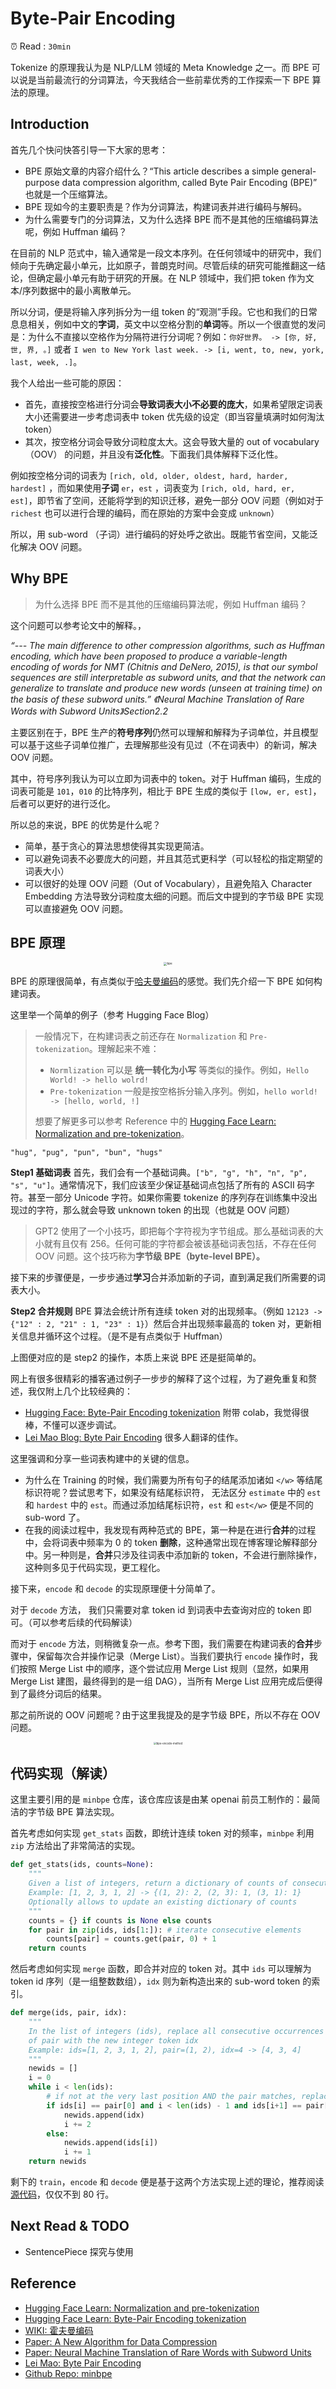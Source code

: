 # Byte-Pair Encoding

⏰ Read : `30min`

Tokenize 的原理我认为是 NLP/LLM 领域的 Meta Knowledge 之一。而 BPE 可以说是当前最流行的分词算法，今天我结合一些前辈优秀的工作探索一下 BPE 算法的原理。

## Introduction

首先几个快问快答引导一下大家的思考：

- BPE 原始文章的内容介绍什么？“This article describes a simple general-purpose data compression algorithm, called Byte Pair Encoding (BPE)” 也就是一个压缩算法。
- BPE 现如今的主要职责是？作为分词算法，构建词表并进行编码与解码。
- 为什么需要专门的分词算法，又为什么选择 BPE 而不是其他的压缩编码算法呢，例如 Huffman 编码？

在目前的 NLP 范式中，输入通常是一段文本序列。在任何领域中的研究中，我们倾向于先确定最小单元，比如原子，普朗克时间。尽管后续的研究可能推翻这一结论，但确定最小单元有助于研究的开展。在 NLP 领域中，我们把 token 作为文本/序列数据中的最小离散单元。

所以分词，便是将输入序列拆分为一组 token 的“观测”手段。它也和我们的日常息息相关，例如中文的**字词**，英文中以空格分割的**单词**等。所以一个很直觉的发问是：为什么不直接以空格作为分隔符进行分词呢？例如：`你好世界。 -> [你, 好, 世, 界, 。]` 或者 `I wen to New York last week. -> [i, went, to, new, york, last, week, .]`。

我个人给出一些可能的原因：

- 首先，直接按空格进行分词会**导致词表大小不必要的庞大**，如果希望限定词表大小还需要进一步考虑词表中 token 优先级的设定（即当容量填满时如何淘汰 token）
- 其次，按空格分词会导致分词粒度太大。这会导致大量的 out of vocabulary （OOV） 的问题，并且没有**泛化性**。下面我们具体解释下泛化性。

例如按空格分词的词表为 `[rich, old, older, oldest, hard, harder, hardest]` ，而如果使用**子词** `er`，`est` ，词表变为 `[rich, old, hard, er, est]`，即节省了空间，还能将学到的知识迁移，避免一部分 OOV 问题（例如对于 `richest` 也可以进行合理的编码，而在原始的方案中会变成 `unknown`）

所以，用 sub-word （子词）进行编码的好处呼之欲出。既能节省空间，又能泛化解决 OOV 问题。

## Why BPE

> 为什么选择 BPE 而不是其他的压缩编码算法呢，例如 Huffman 编码？

这个问题可以参考论文中的解释。，

*“--- The main difference to other compression algorithms, such as Huffman encoding, which have been proposed to produce a variable-length encoding of words for NMT (Chitnis and DeNero, 2015), is that our symbol sequences are still interpretable as subword units, and that the network can generalize to translate and produce new words (unseen at training time) on the basis of these subword units.” 《Neural Machine Translation of Rare Words with Subword Units》Section2.2*

主要区别在于，BPE 生产的**符号序列**仍然可以理解和解释为子词单位，并且模型可以基于这些子词单位推广，去理解那些没有见过（不在词表中）的新词，解决 OOV 问题。

其中，符号序列我认为可以立即为词表中的 token。对于 Huffman 编码，生成的词表可能是 `101`，`010` 的比特序列，相比于 BPE 生成的类似于 `[low, er, est]`，后者可以更好的进行泛化。

所以总的来说，BPE 的优势是什么呢？

- 简单，基于贪心的算法思想使得其实现更简洁。
- 可以避免词表不必要庞大的问题，并且其范式更科学（可以轻松的指定期望的词表大小）
- 可以很好的处理 OOV 问题（Out of Vocabulary），且避免陷入 Character Embedding 方法导致分词粒度太细的问题。而后文中提到的字节级 BPE 实现可以直接避免 OOV 问题。

## BPE 原理

<div align=center>
<img src="./assets/bpe.png" alt="bpe" style="zoom: 33%;" />
</div>

BPE 的原理很简单，有点类似于[哈夫曼编码](https://zh.wikipedia.org/zh-sg/%E9%9C%8D%E5%A4%AB%E6%9B%BC%E7%BC%96%E7%A0%81)的感觉。我们先介绍一下 BPE 如何构建词表。

这里举一个简单的例子（参考 Hugging Face Blog）

> 一般情况下，在构建词表之前还存在 `Normalization` 和 `Pre-tokenization`。理解起来不难：
>
> - `Normlization` 可以是 **统一转化为小写** 等类似的操作。例如，`Hello World! -> hello wolrd!`
> - `Pre-tokenization` 一般是按空格拆分输入序列。例如，`hello world! -> [hello, world, !]`
>
> 想要了解更多可以参考 Reference 中的 [Hugging Face Learn: Normalization and pre-tokenization](https://huggingface.co/learn/nlp-course/chapter6/4)。

```
"hug", "pug", "pun", "bun", "hugs"
```

**Step1 基础词表** 首先，我们会有一个基础词典。`["b", "g", "h", "n", "p", "s", "u"]`。通常情况下，我们应该至少保证基础词点包括了所有的 ASCII 码字符。甚至一部分 Unicode 字符。如果你需要 tokenize 的序列存在训练集中没出现过的字符，那么就会导致 unknown token 的出现（也就是 OOV 问题）

> GPT2 使用了一个小技巧，即把每个字符视为字节组成。那么基础词表的大小就有且仅有 256。任何可能的字符都会被该基础词表包括，不存在任何 OOV 问题。这个技巧称为**字节级 BPE（byte-level BPE）。**

接下来的步骤便是，一步步通过**学习**合并添加新的子词，直到满足我们所需要的词表大小。

**Step2 合并规则** BPE 算法会统计所有连续 token 对的出现频率。（例如 `12123 -> {"12" : 2, "21" : 1, "23" : 1}`）然后合并出现频率最高的 token 对，更新相关信息并循环这个过程。（是不是有点类似于 Huffman）

上图便对应的是 step2 的操作，本质上来说 BPE 还是挺简单的。

网上有很多很精彩的播客通过例子一步步的解释了这个过程，为了避免重复和赘述，我仅附上几个比较经典的：

- [Hugging Face: Byte-Pair Encoding tokenization](https://huggingface.co/learn/nlp-course/en/chapter6/5#training-algorithm) 附带 colab，我觉得很棒，不懂可以逐步调试。
- [Lei Mao Blog: Byte Pair Encoding](https://leimao.github.io/blog/Byte-Pair-Encoding/#Byte-Pair-Encoding-Algorithm) 很多人翻译的佳作。

这里强调和分享一些词表构建中的关键的信息。

- 为什么在 Training 的时候，我们需要为所有句子的结尾添加诸如 `</w>` 等结尾标识符呢？尝试思考下，如果没有结尾标识符， 无法区分 `estimate` 中的 `est` 和 `hardest` 中的 `est`。而通过添加结尾标识符，`est` 和 `est</w>` 便是不同的 sub-word 了。
- 在我的阅读过程中，我发现有两种范式的 BPE，第一种是在进行**合并**的过程中，会将词表中频率为 0 的 token **删除**，这种通常出现在博客理论解释部分中。另一种则是，**合并**只涉及往词表中添加新的 token，不会进行删除操作，这种则多见于代码实现，更工程化。

接下来，`encode` 和 `decode` 的实现原理便十分简单了。

对于 `decode` 方法， 我们只需要对拿 token id 到词表中去查询对应的 token 即可。（可以参考后续的代码解读）

而对于 `encode` 方法，则稍微复杂一点。参考下图，我们需要在构建词表的**合并**步骤中，保留每次合并操作记录（Merge List）。当我们要执行 `encode` 操作时，我们按照 Merge List 中的顺序，逐个尝试应用 Merge List 规则（显然，如果用 Merge List 建图，最终得到的是一组 DAG），当所有 Merge List 应用完成后便得到了最终分词后的结果。

那之前所说的 OOV 问题呢？由于这里我提及的是字节级 BPE，所以不存在 OOV 问题。

<div align=center>
<img src="./assets/bpe-encode-method.png" alt="bpe-encode-method" style="zoom:30%;" />
</div>

## 代码实现（解读）

这里主要引用的是 `minbpe` 仓库，该仓库应该是由某 openai 前员工制作的：最简洁的字节级 BPE 算法实现。

首先考虑如何实现 `get_stats` 函数，即统计连续 token 对的频率，`minbpe` 利用 `zip` 方法给出了非常简洁的实现。

```python
def get_stats(ids, counts=None):
    """
    Given a list of integers, return a dictionary of counts of consecutive pairs
    Example: [1, 2, 3, 1, 2] -> {(1, 2): 2, (2, 3): 1, (3, 1): 1}
    Optionally allows to update an existing dictionary of counts
    """
    counts = {} if counts is None else counts
    for pair in zip(ids, ids[1:]): # iterate consecutive elements
        counts[pair] = counts.get(pair, 0) + 1
    return counts
```

然后考虑如何实现 `merge` 函数，即合并对应的 token 对。其中 `ids` 可以理解为 token id 序列（是一组整数数组），`idx` 则为新构造出来的 sub-word token 的索引。

```python
def merge(ids, pair, idx):
    """
    In the list of integers (ids), replace all consecutive occurrences
    of pair with the new integer token idx
    Example: ids=[1, 2, 3, 1, 2], pair=(1, 2), idx=4 -> [4, 3, 4]
    """
    newids = []
    i = 0
    while i < len(ids):
        # if not at the very last position AND the pair matches, replace it
        if ids[i] == pair[0] and i < len(ids) - 1 and ids[i+1] == pair[1]:
            newids.append(idx)
            i += 2
        else:
            newids.append(ids[i])
            i += 1
    return newids
```

剩下的 `train`，`encode` 和 `decode` 便是基于这两个方法实现上述的理论，推荐阅读[源代码](https://github.com/karpathy/minbpe/blob/master/minbpe/basic.py)，仅仅不到 80 行。

## Next Read & TODO

- SentencePiece 探究与使用

## Reference

- [Hugging Face Learn: Normalization and pre-tokenization](https://huggingface.co/learn/nlp-course/chapter6/4)
- [Hugging Face Learn: Byte-Pair Encoding tokenization](https://huggingface.co/learn/nlp-course/en/chapter6/5#byte-pair-encoding-tokenization)
- [WIKI: 霍夫曼编码](https://zh.wikipedia.org/zh-sg/%E9%9C%8D%E5%A4%AB%E6%9B%BC%E7%BC%96%E7%A0%81)
- [Paper: A New Algorithm for Data Compression](http://www.pennelynn.com/Documents/CUJ/HTML/94HTML/19940045.HTM)
- [Paper: Neural Machine Translation of Rare Words with Subword Units](https://arxiv.org/pdf/1508.07909)
- [Lei Mao: Byte Pair Encoding](https://leimao.github.io/blog/Byte-Pair-Encoding/#Byte-Pair-Encoding-Algorithm)
- [Github Repo: minbpe](https://github.com/karpathy/minbpe)

